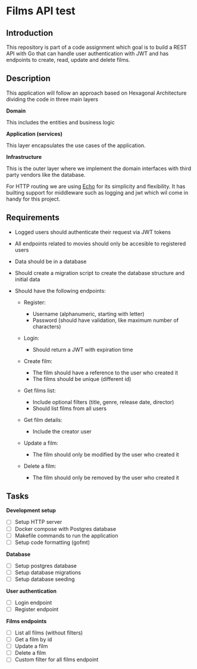 # Films API test

## Introduction

This repository is part of a code assignment which goal is to build a REST API
with Go that can handle user authentication with JWT and has endpoints to
create, read, update and delete films.

## Description

This application will follow an approach based on Hexagonal Architecture
dividing the code in three main layers

**Domain**

This includes the entities and business logic

**Application (services)**

This layer encapsulates the use cases of the application.

**Infrastructure**

This is the outer layer where we implement the domain interfaces with third
party vendors like the database.

For HTTP routing we are using [Echo](https://echo.labstack.com/docs) for its
simplicity and flexibility. It has builting support for middleware such as
logging and jwt which wil come in handy for this project.

## Requirements

- Logged users should authenticate their request via JWT tokens
- All endpoints related to movies should only be accesible to registered users
- Data should be in a database
- Should create a migration script to create the database structure and initial
  data
- Should have the following endpoints:

  - Register:

    - Username (alphanumeric, starting with letter)
    - Password (should have validation, like maximum number of characters)

  - Login:

    - Should return a JWT with expiration time

  - Create film:

    - The film should have a reference to the user who created it
    - The films should be unique (different id)

  - Get films list:

    - Include optional filters (title, genre, release date, director)
    - Should list films from all users

  - Get film details:

    - Include the creator user

  - Update a film:

    - The film should only be modified by the user who created it

  - Delete a film:
    - The film should only be removed by the user who created it

## Tasks

**Development setup**

- [ ] Setup HTTP server
- [ ] Docker compose with Postgres database
- [ ] Makefile commands to run the application
- [ ] Setup code formatting (gofmt)

**Database**

- [ ] Setup postgres database
- [ ] Setup database migrations
- [ ] Setup database seeding

**User authentication**

- [ ] Login endpoint
- [ ] Register endpoint

**Films endpoints**

- [ ] List all films (without filters)
- [ ] Get a film by id
- [ ] Update a film
- [ ] Delete a film
- [ ] Custom filter for all films endpoint

